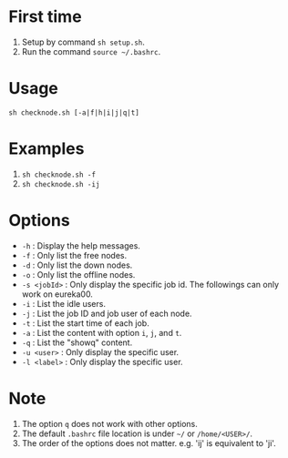 # First time
1. Setup by command `sh setup.sh`.
2. Run the command `source ~/.bashrc`.

# Usage
`sh checknode.sh [-a|f|h|i|j|q|t]`

# Examples
1. `sh checknode.sh -f`
2. `sh checknode.sh -ij`

# Options
* `-h`         : Display the help messages.
* `-f`         : Only list the free nodes.
* `-d`         : Only list the down nodes.
* `-o`         : Only list the offline nodes.
* `-s <jobId>` : Only display the specific job id.
The followings can only work on eureka00.
* `-i`         : List the idle users.
* `-j`         : List the job ID and job user of each node.
* `-t`         : List the start time of each job.
* `-a`         : List the content with option `i`, `j`, and `t`.
* `-q`         : List the "showq" content.
* `-u <user>`  : Only display the specific user.
* `-l <label>` : Only display the specific user.


# Note
1. The option `q` does not work with other options. 
2. The default `.bashrc` file location is under `~/` or `/home/<USER>/`.
3. The order of the options does not matter. e.g. 'ij' is equivalent to 'ji'.
